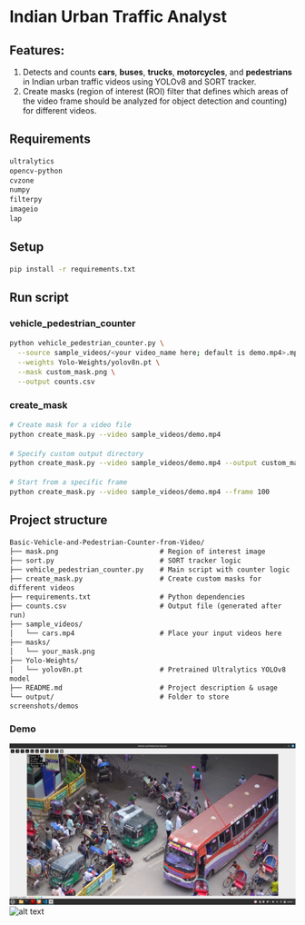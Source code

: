 # Indian Urban Traffic Analyst
## Features:
1. Detects and counts **cars**, **buses**, **trucks**, **motorcycles**, and **pedestrians** in Indian urban traffic videos using YOLOv8 and SORT tracker.
2. Create masks (region of interest (ROI) filter that defines which areas of the video frame should be analyzed for object detection and counting) for different videos. 

## Requirements

```bash
ultralytics
opencv-python 
cvzone 
numpy
filterpy
imageio
lap
```

##  Setup

```bash
pip install -r requirements.txt
```

## Run script
### vehicle_pedestrian_counter
``` bash
python vehicle_pedestrian_counter.py \
  --source sample_videos/<your video_name here; default is demo.mp4>.mp4 \
  --weights Yolo-Weights/yolov8n.pt \
  --mask custom_mask.png \
  --output counts.csv
```
### create_mask
```bash
# Create mask for a video file
python create_mask.py --video sample_videos/demo.mp4

# Specify custom output directory
python create_mask.py --video sample_videos/demo.mp4 --output custom_masks/

# Start from a specific frame
python create_mask.py --video sample_videos/demo.mp4 --frame 100
```

## Project structure
```
Basic-Vehicle-and-Pedestrian-Counter-from-Video/
├── mask.png                         # Region of interest image
├── sort.py                          # SORT tracker logic
├── vehicle_pedestrian_counter.py    # Main script with counter logic
├── create_mask.py                   # Create custom masks for different videos
├── requirements.txt                 # Python dependencies
├── counts.csv                       # Output file (generated after run)
├── sample_videos/
│   └── cars.mp4                     # Place your input videos here
├── masks/
│   └── your_mask.png   
├── Yolo-Weights/
│   └── yolov8n.pt                   # Pretrained Ultralytics YOLOv8 model
├── README.md                        # Project description & usage
└── output/                          # Folder to store screenshots/demos
```
### Demo
![alt text](image.png)
![alt text](./masks/demo2/demo2_mask_preview.png)
